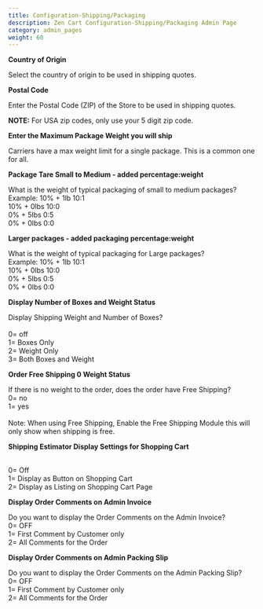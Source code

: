 ```yaml
---
title: Configuration-Shipping/Packaging
description: Zen Cart Configuration-Shipping/Packaging Admin Page 
category: admin_pages
weight: 60
---
```


<b>Country of Origin</b>

<div class='indent'>Select the country of origin to be used in shipping quotes.</div>


<b>Postal Code</b>

<div class='indent'>Enter the Postal Code (ZIP) of the Store to be used in shipping quotes. 

**NOTE:** For USA zip codes, only use your 5 digit zip code.</div>


<b>Enter the Maximum Package Weight you will ship</b>

<div class='indent'>Carriers have a max weight limit for a single package. This is a common one for all.</div>


<b>Package Tare Small to Medium - added percentage:weight</b>

<div class='indent'>What is the weight of typical packaging of small to medium packages?<br />Example: 10% + 1lb 10:1<br />10% + 0lbs 10:0<br />0% + 5lbs 0:5<br />0% + 0lbs 0:0</div>


<b>Larger packages - added packaging percentage:weight</b>

<div class='indent'>What is the weight of typical packaging for Large packages?<br />Example: 10% + 1lb 10:1<br />10% + 0lbs 10:0<br />0% + 5lbs 0:5<br />0% + 0lbs 0:0</div>


<b>Display Number of Boxes and Weight Status</b>

<div class='indent'>Display Shipping Weight and Number of Boxes?<br /><br />0= off<br />1= Boxes Only<br />2= Weight Only<br />3= Both Boxes and Weight</div>


<b>Order Free Shipping 0 Weight Status</b>

<div class='indent'>If there is no weight to the order, does the order have Free Shipping?<br />0= no<br />1= yes<br /><br />Note: When using Free Shipping, Enable the Free Shipping Module this will only show when shipping is free.</div>


<b>Shipping Estimator Display Settings for Shopping Cart</b>

<div class='indent'><br />0= Off<br />1= Display as Button on Shopping Cart<br />2= Display as Listing on Shopping Cart Page</div>


<b>Display Order Comments on Admin Invoice</b>

<div class='indent'>Do you want to display the Order Comments on the Admin Invoice?<br />0= OFF<br />1= First Comment by Customer only<br />2= All Comments for the Order</div>


<b>Display Order Comments on Admin Packing Slip</b>

<div class='indent'>Do you want to display the Order Comments on the Admin Packing Slip?<br />0= OFF<br />1= First Comment by Customer only<br />2= All Comments for the Order</div>


